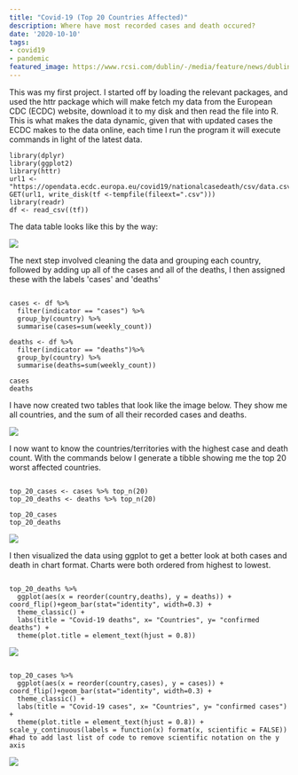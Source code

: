 ```yaml
---
title: "Covid-19 (Top 20 Countries Affected)"
description: Where have most recorded cases and death occured?
date: '2020-10-10'
tags:
- covid19
- pandemic
featured_image: https://www.rcsi.com/dublin/-/media/feature/news/dublin/stock-images/covid-19-stock.jpg?h=575&w=752&la=en&hash=CA988B680AAC5AB49806CC2786D4E716
---
```


This was my first project. I started off by loading the relevant packages, and used the httr package which will make fetch my data from the European CDC (ECDC) website, download it to my disk and then read the file into R. This is what makes the data dynamic, given that with updated cases the ECDC makes to the data online, each time I run the program it will execute commands in light of the latest data.


```{r}
library(dplyr)
library(ggplot2)
library(httr)
url1 <- "https://opendata.ecdc.europa.eu/covid19/nationalcasedeath/csv/data.csv"
GET(url1, write_disk(tf <-tempfile(fileext=".csv")))
library(readr)
df <- read_csv((tf))

```

The data table looks like this by the way: 

![](/en/post/covid19_files/Picture1.png)



The next step involved cleaning the data and grouping each country, followed by adding up all of the cases and all of the deaths, I then assigned these with the labels 'cases' and 'deaths'



```{r}

cases <- df %>%
  filter(indicator == "cases") %>%
  group_by(country) %>%
  summarise(cases=sum(weekly_count)) 

deaths <- df %>%
  filter(indicator == "deaths")%>%
  group_by(country) %>%
  summarise(deaths=sum(weekly_count)) 

cases
deaths

```

I have now created two tables that look like the image below. They show me all countries, and the sum of all their recorded cases and deaths.

![](/en/post/covid19_files/tibbles.png)


I now want to know the countries/territories with the highest case and death count. With the commands below I generate a tibble showing me the top 20 worst affected countries.

```{r}

top_20_cases <- cases %>% top_n(20)
top_20_deaths <- deaths %>% top_n(20)

top_20_cases
top_20_deaths

```
![](/en/post/covid19_files/deaths_tibble.png)


I then visualized the data using ggplot to get a better look at both cases and death in chart format. Charts were both ordered from highest to lowest.

```{r}
                                           
top_20_deaths %>%
  ggplot(aes(x = reorder(country,deaths), y = deaths)) + coord_flip()+geom_bar(stat="identity", width=0.3) +
  theme_classic() +
  labs(title = "Covid-19 deaths", x= "Countries", y= "confirmed deaths") +
  theme(plot.title = element_text(hjust = 0.8)) 
```

![](/en/post/covid19_files/covid19deathsgraph.png)


```{r}

top_20_cases %>%
  ggplot(aes(x = reorder(country,cases), y = cases)) + coord_flip()+geom_bar(stat="identity", width=0.3) +
  theme_classic() +
  labs(title = "Covid-19 cases", x= "Countries", y= "confirmed cases") +
  theme(plot.title = element_text(hjust = 0.8)) + scale_y_continuous(labels = function(x) format(x, scientific = FALSE))
#had to add last list of code to remove scientific notation on the y axis

```

![](/en/post/covid19_files/covid19casesgraph.png)